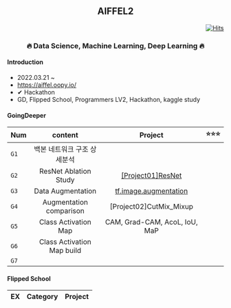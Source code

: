 <h2 align="center">  AIFFEL2 </h3>
  
<div align="right">

[![Hits](https://hits.seeyoufarm.com/api/count/incr/badge.svg?url=https%3A%2F%2Fgithub.com%2Fkim-seo-hyun%2FAiffel2&count_bg=%23A6D2FE&title_bg=%234D4F51&icon=github.svg&icon_color=%23E7E7E7&title=hits&edge_flat=false)](https://hits.seeyoufarm.com)
</div>
  

  
  <h3 align="center"> 🔥 Data Science, Machine Learning, Deep Learning 🔥</h3>


<h4> Introduction </h4>

- 2022.03.21 ~ 
- https://aiffel.oopy.io/
- ✔ Hackathon
- GD, Flipped School, Programmers LV2, Hackathon, kaggle study


<h4> GoingDeeper </h4>

| Num | content | Project | ⭐⭐⭐
|---|:---:|:---:|:---:|
|`G1`| 백본 네트워크 구조 상세분석 | | |
|`G2`| ResNet Ablation Study | [[Project01]ResNet](https://github.com/kim-seo-hyun/Aiffel2/blob/main/GoingDeeper/%5BProject01%5DResNet.ipynb) | |
|`G3`| Data Augmentation | [tf.image.augmentation](https://github.com/kim-seo-hyun/Aiffel2/blob/main/GoingDeeper/%5B03%5Dtf.image.augmentation.ipynb) | |
|`G4`| Augmentation comparison  | [Project02]CutMix_Mixup | |
|`G5`| Class Activation Map | CAM, Grad-CAM, AcoL, IoU, MaP |
|`G6`| Class Activation Map build | |
|`G7`| | |


<h4> Flipped School </h4>

| EX | Category | Project
|---|:---:|:---:|

